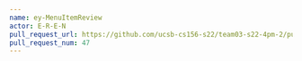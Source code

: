 ```yaml
---
name: ey-MenuItemReview
actor: E-R-E-N
pull_request_url: https://github.com/ucsb-cs156-s22/team03-s22-4pm-2/pull/47
pull_request_num: 47
---
```

